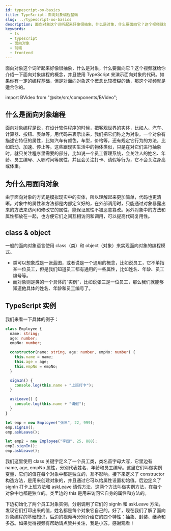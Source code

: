 ```yaml
---
id: typescript-oo-basics
title: TypeScript：面向对象编程基础
slug: ../typescript-oo-basics
description: 面向对象这个词听起来好像很抽象，什么是对象，什么要面向它？这个视频就给你介绍一下面向对象编程的概念，并且使用 TypeScript 来演示面向对象的代码。如果你有一定的编程基础，但是对面向对象这个概念比较模糊的话，那这个视频就是适合你的。
keywords:
  - ts
  - typescript
  - 面向对象
  - 前端
  - frontend
---
```


面向对象这个词听起来好像很抽象，什么是对象，什么要面向它？这个视频就给你介绍一下面向对象编程的概念，并且使用 TypeScript 来演示面向对象的代码。如果你有一定的编程基础，但是对面向对象这个概念比较模糊的话，那这个视频就是适合你的。

import BVideo from "@site/src/components/BVideo";

<BVideo src="//player.bilibili.com/player.html?aid=541054631&bvid=BV1ai4y1x7zG&cid=202085645&page=1"/>

## 什么是面向对象编程

面向对象编程是说，在设计软件程序的时候，把客观世界的实体，比如人、汽车、计算器、按钮、表单等，用代码来表示出来，我们把它们称之为对象。一个对象有描述它特征的属性，比如汽车有颜色，车型，价格等，还有规定它行为的方法，比如启动、加速、停止等。这些跟现实生活中的物体类似，只是在对它们进行抽象时，就只关注程序里需要的部分，比如说一个员工管理系统，会关注人的姓名、年龄、员工编号、入职时间等属性，并且会关注打卡、请假等行为，它不会关注身高或体重。

## 为什么用面向对象

由于面向对象的方式是模拟现实中的实体，所以理解起来更加简单，代码也更清晰。对象中的属性和方法都是内部定义好的，在外部调用时，只能通过对象暴露出来的方法来访问和修改它的属性，能保证属性不被恶意篡改。另外对象中的方法和属性都放在一起，也方便它们之间互相访问和调用，可以提高代码复用性。

## class & object

一般的面向对象语言使用 class（类）和 object（对象）来实现面向对象的编程模式。

- 类可以想象成是一张蓝图，或者说是一个通用的概念，比如说员工，它不单指某一位员工，但是我们知道员工都有通用的一些属性，比如姓名、年龄、员工编号等。
- 而对象则是类的一个具体的“实例“，比如说张三是一位员工，那么我们就能够知道他具体的姓名、年龄和员工编号了。

## TypeScript 实例

我们来看一下具体的例子：

```typescript
class Employee {
  name: string;
  age: number;
  empNo: number;

  constructor(name: string, age: number, empNo: number) {
    this.name = name;
    this.age = age;
    this.empNo = empNo;
  }

  signIn() {
    console.log(this.name + "上班打卡");
  }

  askLeave() {
    console.log(this.name + "请假");
  }
}

let emp = new Employee("张三", 22, 999);
emp.signIn();
emp.askLeave();

let emp2 = new Employee("李四", 25, 888);
emp2.signIn();
emp.askLeave();
```

我们这里使用 class 关键字定义了一个员工类，类名首字母大写，它里边有 name, age, empNo 属性，分别代表姓名、年龄和员工编号。这里它们叫做实例变量，它们的值在每个对象中都是独立的，互不影响。接下来定义了 constructor 构造方法，是用来创建对象的，并且通过它可以给属性设置初始值。后边定义了 signIn 打卡上班方法和 askLeave 请假方法，这两个方法叫做实例方法，在每个对象中也都是独立的。类里边的 this 是用来访问它自身的属性和方法的。

下边初始化了两个员工对象实例，分别调用了它们的 signIn 和 askLeave 方法，发现它们打印出来的值，姓名都是每个对象它自己的。好了，现在我们了解了面向对象编程的基础知识，后边的视频再分别介绍它的四个特性：抽象、封装、继承和多态。如果觉得视频有帮助请点赞并关注，我是小苏，感谢观看！
